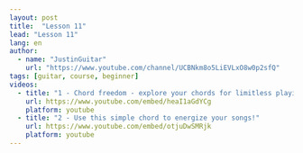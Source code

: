 ```yaml
---
layout: post
title:  "Lesson 11"
lead: "Lesson 11"
lang: en
author:
  - name: "JustinGuitar"
    url: "https://www.youtube.com/channel/UCBNkm8o5LiEVLxO8w0p2sfQ"
tags: [guitar, course, beginner]
videos:
  - title: "1 - Chord freedom - explore your chords for limitless playing!"
    url: https://www.youtube.com/embed/heaI1aGdYCg
    platform: youtube
  - title: "2 - Use this simple chord to energize your songs!"
    url: https://www.youtube.com/embed/otjuDwSMRjk
    platform: youtube
---
```

